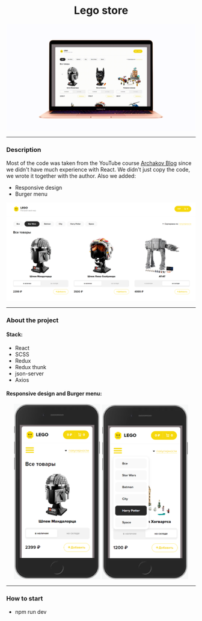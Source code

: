 # <center>Lego store</center>

<p align="center"> <img  src="src/assets/img/start1.gif"></p>

---

### Description

Most of the code was taken from the YouTube course [Archakov Blog](https://clck.ru/eoWVr) since we didn't have much experience with React. We didn't just copy the code, we wrote it together with the author. Also we added:
- Responsive design
- Burger menu

<p align="center"> <img  src="src/assets/img/war.png"></p>

---

### About the project

#### Stack:
- React
- SCSS
- Redux
- Redux thunk
- json-server
- Axios

#### Responsive design and Burger menu:

<p align="center">
  <img style="width:230px;" src="src/assets/img/iphone2.png" />
  <img style="width:230px;" src="src/assets/img/iphone1.png" /> 
</p>

---

### How to start 
- npm run dev


